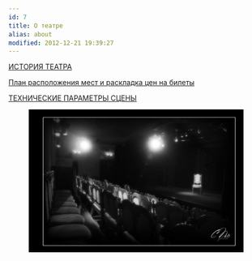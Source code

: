 ```yaml
---
id: 7
title: О театре
alias: about
modified: 2012-12-21 19:39:27
---
```


<a href="17-history.html" title="История театра комедианты">ИСТОРИЯ ТЕАТРА</a>

<a href="113-zal.html">План расположения мест и раскладка цен на билеты</a>

<a href="38-2010-09-05-20-35-54.html" title="Технические параметры сцены">ТЕХНИЧЕСКИЕ ПАРАМЕТРЫ СЦЕНЫ</a>

<figure><img src="./images/stories/fruit/x_275477a3.jpg" /></figure>

